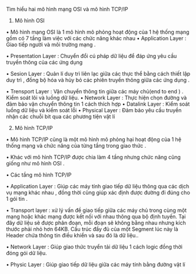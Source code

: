 Tìm hiểu hai mô hình mạng OSI và mô hình TCP/IP
1.	Mô hình OSI

•	Mô hình mạng OSI là 1 mô hình mô phỏng hoạt động của 1 hệ thống mạng gồm có 7 tầng làm việc với các chức năng khác nhau 
•	Application Layer : Giao tiếp người và môi trường mạng .

•	Presentation Layer : Chuyển đổi cú pháp dữ liệu để đáp ứng yêu cầu truyền thông của các ứng dụng 

•	Sesion Layer : Quản lí duy trì liên lạc giữa các thực thể bằng cách thiết lập duy trì , đồng bộ hóa và hủy bỏ các phiên truyền thông giữa các ứng dụng .

•	Trensport Layer : Vận chuyển thông tin giữa các máy chủ(end to end ) . Kiểm soát lôi và luồng dữ liệu.
•	Network Layer : Thực hiện chọn đường và đảm bảo vận chuyển thông tin 1 cách thích hợp 
•	Datalink Layer : Kiểm soát luồng dữ liệu và kiểm soát lỗi 
•	Physical Layer : Đảm bảo yêu cầu truyền nhận các chuỗi bit qua các phương tiện vật lí 

2.	Mô hình TCP/IP

•	Mô hình TCP/IP cũng là một mô hình mô phỏng hại hoạt động của 1 hệ thống mạng và chức năng của từng tầng trong giao thức .

•	Khác với mô hình TCP/IP được chia làm 4 tầng nhưng chức năng cũng giống như mô hình OSI .

•	Các tầng mô hình TCP/IP 

•	Application Layer : Giúp các máy tính giao tiếp dữ liệu thông qua các dịch vụ mạng khác nhau , đồng thời cũng giúp xác định được đường đi đúng cho 1 gói tin .


•	Transport layer : xử lý vấn đề giao tiếp giữa các máy chủ trong cùng một mạng hoặc khác mạng được kết nối với nhau thông qua bộ định tuyến. Tại đây dữ liệu sẽ được phân đoạn, mỗi đoạn sẽ không bằng nhau nhưng kích thước phải nhỏ hơn 64KB. Cấu trúc đầy đủ của một Segment lúc này là Header chứa thông tin điều khiển và sau đó là dữ liệu..

•	Network Layer : Giúp giao thức truyển tải dữ liệu 1 cách logic đồng thời đóng gói dữ liệu.


•	Physic Layer : Giúp giao tiếp dữ liệu giữa các máy tính bằng đường vật lí

